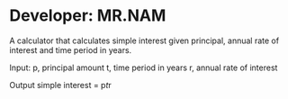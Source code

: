 # Developer: MR.NAM
A calculator that calculates simple interest given principal, annual rate of interest and time period in years.

Input:
p, principal amount
t, time period in years
r, annual rate of interest

Output
simple interest = p*t*r
